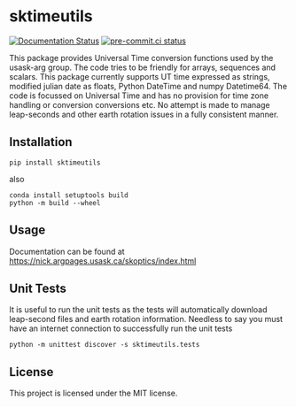 # sktimeutils

[![Documentation Status](https://readthedocs.org/projects/showlib/badge/?version=latest)](https://showlib.readthedocs.io/en/latest/?badge=latest)
[![pre-commit.ci status](https://results.pre-commit.ci/badge/github/usask-arg/showlib/main.svg)](https://results.pre-commit.ci/latest/github/usask-arg/showlib/main)

This package provides Universal Time conversion functions used by the usask-arg group. The
code tries to be friendly for arrays, sequences and scalars. This package currently supports UT time expressed as strings,
modified julian date as floats, Python DateTime and numpy Datetime64.  The code is focussed on Universal Time and has no provision
for time zone handling or conversion conversions etc.  No attempt is made to manage leap-seconds and other earth rotation issues 
in a fully consistent manner.   

## Installation
    
    pip install sktimeutils

also

    conda install setuptools build
    python -m build --wheel

## Usage
Documentation can be found at https://nick.argpages.usask.ca/skoptics/index.html

## Unit Tests
It is useful to run the unit tests as the tests will automatically download leap-second files and earth rotation 
information. Needless to say you must have an internet connection to successfully run the unit tests 

    python -m unittest discover -s sktimeutils.tests

## License
This project is licensed under the MIT license.




